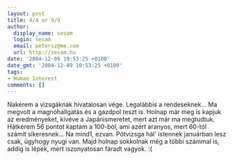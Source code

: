 ```yaml
---
layout: post
title: 4/4 or 9/9
author:
  display_name: sesam
  login: sesam
  email: petersz@me.com
  url: http://sesam.hu
date: '2004-12-09 19:53:25 +0100'
date_gmt: '2004-12-09 10:53:25 +0100'
tags:
- Human Interest
comments: []
---
```


Nakérem a vizsgáknak hivatalosan vége. Legalábbis a rendeseknek... Ma megvolt a magnóhallgatás és a gazdpol teszt is. Holnap már meg is kapjuk az eredményeket, kivéve a Japánismeretet, mert azt már ma megtudtuk. Hátkérem 56 pontot kaptam a 100-ból, ami azért aranyos, mert 60-tól számít sikeresnek... Na mind1, ezvan. Pótvizsga hál' istennek januárban lesz csak, úgyhogy nyugi van. Majd holnap sokkolnak még a többi számmal is, addig is lépek, mert iszonyatosan fáradt vagyok. :(
